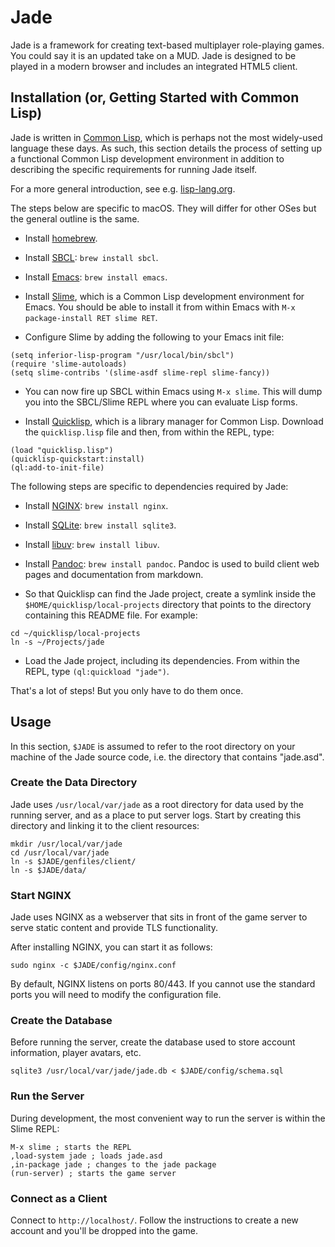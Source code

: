 # Jade

Jade is a framework for creating text-based multiplayer role-playing games. You
could say it is an updated take on a MUD. Jade is designed to be played in a
modern browser and includes an integrated HTML5 client.

## Installation (or, Getting Started with Common Lisp)

Jade is written in [Common Lisp](https://common-lisp.net), which is perhaps not
the most widely-used language these days. As such, this section details the
process of setting up a functional Common Lisp development environment in
addition to describing the specific requirements for running Jade itself.

For a more general introduction, see e.g.
[lisp-lang.org](https://lisp-lang.org/learn/getting-started/).

The steps below are specific to macOS. They will differ for other OSes but the
general outline is the same.

* Install [homebrew](https://brew.sh).

* Install [SBCL](https://sbcl.org): `brew install sbcl`.

* Install [Emacs](https://www.gnu.org/software/emacs/): `brew install emacs`.

* Install [Slime](https://common-lisp.net/project/slime/), which is a Common
  Lisp development environment for Emacs. You should be able to install it from
  within Emacs with `M-x package-install RET slime RET`.

* Configure Slime by adding the following to your Emacs init file:

```
(setq inferior-lisp-program "/usr/local/bin/sbcl")
(require 'slime-autoloads)
(setq slime-contribs '(slime-asdf slime-repl slime-fancy))
```

* You can now fire up SBCL within Emacs using `M-x slime`. This will dump you
  into the SBCL/Slime REPL where you can evaluate Lisp forms.

* Install [Quicklisp](https://www.quicklisp.org/), which is a library
  manager for Common Lisp. Download the `quicklisp.lisp` file and then, from
  within the REPL, type:

```
(load "quicklisp.lisp")
(quicklisp-quickstart:install)
(ql:add-to-init-file)
```

The following steps are specific to dependencies required by Jade:

* Install [NGINX](https://www.nginx.com/): `brew install nginx`.

* Install [SQLite](https://www.sqlite.org/): `brew install sqlite3`.

* Install [libuv](https://libuv.org): `brew install libuv`.

+ Install [Pandoc](https://pandoc.org): `brew install pandoc`. Pandoc is used to
  build client web pages and documentation from markdown.

* So that Quicklisp can find the Jade project, create a symlink inside the
  `$HOME/quicklisp/local-projects` directory that points to the directory
  containing this README file. For example:

````
cd ~/quicklisp/local-projects
ln -s ~/Projects/jade
````

* Load the Jade project, including its dependencies. From within the REPL,
  type `(ql:quickload "jade")`.

That's a lot of steps! But you only have to do them once.

## Usage

In this section, `$JADE` is assumed to refer to the root directory on your
machine of the Jade source code, i.e. the directory that contains "jade.asd".

### Create the Data Directory

Jade uses `/usr/local/var/jade` as a root directory for data used by the
running server, and as a place to put server logs. Start by creating this
directory and linking it to the client resources:

```
mkdir /usr/local/var/jade
cd /usr/local/var/jade
ln -s $JADE/genfiles/client/
ln -s $JADE/data/
```

### Start NGINX

Jade uses NGINX as a webserver that sits in front of the game server to serve
static content and provide TLS functionality.

After installing NGINX, you can start it as follows:

```
sudo nginx -c $JADE/config/nginx.conf
```

By default, NGINX listens on ports 80/443. If you cannot use the standard ports
you will need to modify the configuration file.

### Create the Database

Before running the server, create the database used to store account
information, player avatars, etc.

```
sqlite3 /usr/local/var/jade/jade.db < $JADE/config/schema.sql
```

### Run the Server

During development, the most convenient way to run the server is within the
Slime REPL:

```
M-x slime ; starts the REPL
,load-system jade ; loads jade.asd
,in-package jade ; changes to the jade package
(run-server) ; starts the game server
```

### Connect as a Client

Connect to `http://localhost/`. Follow the instructions to create a new account
and you'll be dropped into the game.
